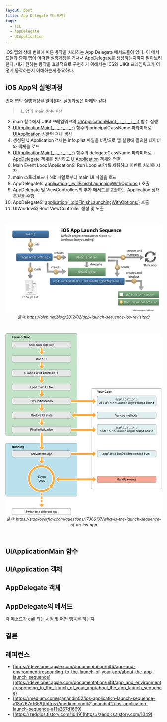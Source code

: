 ```yaml
---
layout: post
title: App Delegate 메서드란?
tags:
  - TIL
  - AppDelegate
  - UIApplication
---
```


iOS 앱의 상태 변화에 따른 동작을 처리하는 App Delegate 메서드들이 있다.
이 메서드들과 함께 앱이 어떠한 실행과정을 거쳐서 AppDelegate를 생성하는지까지 알아보려한다.
내가 원하는 동작을 효과적으로 구현하기 위해서는 iOS와 UIKit 프레임워크가 어떻게 동작하는지 이해하는게 중요하다.

## iOS App의 실행과정
먼저 앱의 실행과정을 알아본다. 실행과정은 아래와 같다.

> 1. 앱의 main 함수 실행
2. main 함수에서 UIKit 프레임워크의 [UIApplicationMain(_ : _ : _ : _ :)](https://developer.apple.com/documentation/uikit/1622933-uiapplicationmain) 함수 실행
3. [UIApplicationMain(_ : _ : _ : _ :)](https://developer.apple.com/documentation/uikit/1622933-uiapplicationmain) 함수의 principalClassName 파라미터로 [UIApplication](https://developer.apple.com/documentation/uikit/uiapplication) 싱글턴 객체 생성
4. 생성된 UIApplication 객체는 info.plist 파일을 바탕으로 앱 실행에 필요한 데이터와 객체를 로드
5. [UIApplicationMain(_ : _ : _ : _ :)](https://developer.apple.com/documentation/uikit/1622933-uiapplicationmain) 함수의 delegateClassName 파라미터로 [AppDelegate](https://developer.apple.com/documentation/uikit/uiapplicationdelegate) 객체를 생성하고 [UIApplication](https://developer.apple.com/documentation/uikit/uiapplication) 객체와 연결
6. Main Event Loop(Application의 Run Loop 포함)를 세팅하고 이벤트 처리를 시작
7. main 스토리보드나 Nib 파일로부터 main UI 파일을 로드
8. AppDelegate의 [application(_:willFinishLaunchingWithOptions:)](https://developer.apple.com/documentation/uikit/uiapplicationdelegate/1623032-application) 호출
9. AppDelegate 및 ViewControllers의 추가 메서드를 호출하는 Application 상태 복원을 수행
10. AppDelegate의 [application(_:didFinishLaunchingWithOptions:)](https://developer.apple.com/documentation/uikit/uiapplicationdelegate/1622921-application) 호출
11. UIWindow와 Root ViewController 생성 및 노출

<br>
<p align="center">
   <img src="../images/2021-05-17-til-20210517/1.png" width="700" />
   <em style="font-size: 0.9em;">출처: https://oleb.net/blog/2012/02/app-launch-sequence-ios-revisited/</em>
</p>
<br>

<p align="center">
   <img src="../images/2021-05-17-til-20210517/2.png" width="600" />
   <em style="font-size: 0.9em;">출처: https://stackoverflow.com/questions/17366107/what-is-the-launch-sequence-of-an-ios-app</em>
</p>
<br>

## UIApplicationMain 함수

## UIApplication 객체

## AppDelegate 객체

## AppDelegate의 메서드
각 메소드가 call 되는 시점 및 어떤 행동을 하는지

## 결론

## 레퍼런스
- [https://developer.apple.com/documentation/uikit/app-and-environment/responding-to-the-launch-of-your-app/about-the-app-launch_sequence](https://developer.apple.com/documentation/uikit/app_and_environment/responding_to_the_launch_of_your_app/about_the_app_launch_sequence)
- [https://medium.com/@anandin02/ios-application-launch-sequence-a13a267d1669](https://medium.com/@anandin02/ios-application-launch-sequence-a13a267d1669)
- [https://zeddios.tistory.com/1049](https://zeddios.tistory.com/1049)